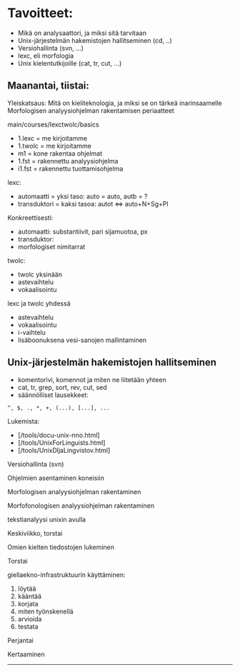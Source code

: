 # Tavoitteet:

* Mikä on analysaattori, ja miksi sitä tarvitaan
* Unix-järjestelmän hakemistojen hallitseminen (cd, ..)
* Versiohallinta (svn, ...)
* lexc, eli morfologia
* Unix kielentutkijoille (cat, tr, cut, ...)

## Maanantai, tiistai:

Yleiskatsaus:
Mitä on kieliteknologia, ja miksi se on tärkeä inarinsaamelle
Morfologisen analyysiohjelman rakentamisen periaatteet

main/courses/lexctwolc/basics

* 1.lexc = me kirjoitamme
* 1.twolc = me kirjoitamme
* m1 = kone rakentaa ohjelmat
* 1.fst = rakennettu analyysiohjelma
* i1.fst = rakennettu tuottamisohjelma

lexc:
* automaatti = yksi taso: auto = auto, autb = ?
* transduktori = kaksi tasoa: autot <=> auto+N+Sg+Pl

Konkreettisesti:
* automaatti: substantiivit, pari sijamuotoa, px
* transduktor:
* morfologiset nimitarrat

twolc:
* twolc yksinään
* astevaihtelu
* vokaalisointu

lexc ja twolc yhdessä
* astevaihtelu
* vokaalisointu
* i-vaihtelu
* lisäboonuksena vesi-sanojen mallintaminen

## Unix-järjestelmän hakemistojen hallitseminen

* komentorivi, komennot ja miten ne liitetään yhteen
* cat, tr, grep, sort, rev, cut, sed
* säännölliset lausekkeet:

```
^, $, ., *, +, (...), [...], ...
```

Lukemista:
* [/tools/docu-unix-nno.html]
* [/tools/UnixForLinguists.html]
* [/tools/UnixDljaLingvistov.html]

Versiohallinta (svn)

Ohjelmien asentaminen koneisiin

Morfologisen analyysiohjelman rakentaminen

Morfofonologisen analyysiohjelman rakentaminen

tekstianalyysi unixin avulla

Keskiviikko, torstai

Omien kielten tiedostojen lukeminen

Torstai

giellaekno-infrastruktuurin käyttäminen:

1. löytää
1. kääntää
1. korjata
1. miten työnskenellä
1. arvioida
1. testata

Perjantai

Kertaaminen

----
